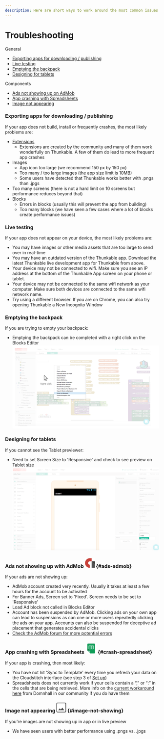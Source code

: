 ```yaml
---
description: Here are short ways to work around the most common issues our users are facing
---
```


# Troubleshooting

General

* [Exporting apps for downloading / publishing](troubleshooting.md#exporting-apps-for-downloading--publishing)
* [Live testing](troubleshooting.md#live-testing)
* [Emptying the backpack](troubleshooting.md#emptying-the-backpack)
* [Designing for tablets](troubleshooting.md#designing-for-tablets)

Components

* [Ads not showing up on AdMob](troubleshooting.md#ads-admob)
* [App crashing with Spreadsheets](troubleshooting.md#crash-spreadsheet)
* [Image not appearing ](troubleshooting.md#image-not-showing)

### Exporting apps for downloading / publishing

If your app does not build, install or frequently crashes, the most likely problems are:

* [Extensions](https://github.com/thunkable/thunkable-docs/tree/4a752596e288fca776105e94dc5e863bb9a3e25a/Android/extensions.md)
  * Extensions are created by the community and many of them work wonderfully on Thunkable.  A few of them do lead to more frequent app crashes
* Images
  * App icon too large \(we recommend 150 px by 150 px\)
  * Too many / too large images \(the app size limit is 10MB\)
  * Some users have detected that Thunkable works better with .pngs than .jpgs
* Too many screens \(there is not a hard limit on 10 screens but performance reduces beyond that\)
* Blocks
  * Errors in blocks \(usually this will prevent the app from building\)
  * Too many blocks \(we have seen a few cases where a lot of blocks create performance issues\)

### Live testing

If your app does not appear on your device, the most likely problems are:

* You may have images or other media assets that are too large to send over in real-time
* You may have an outdated version of the Thunkable app. Download the latest Thunkable live development app for Thunkable from above.
* Your device may not be connected to wifi. Make sure you see an IP address at the bottom of the Thunkable App screen on your phone or tablet.
* Your device may not be connected to the same wifi network as your computer. Make sure both devices are connected to the same wifi network name.
* Try using a different browser. If you are on Chrome, you can also try opening Thunkable a New Incognito Window

### Emptying the backpack

If you are trying to empty your backpack:

* Emptying the backpack can be completed with a right click on the Blocks Editor![](../.gitbook/assets/empty-backpack.png)

### Designing for tablets

If you cannot see the Tablet previewer:

* Need to set Screen Size to 'Responsive' and check to see preview on Tablet size![](../.gitbook/assets/tablet-screen-fig-1.png)

### Ads not showing up with AdMob ![](../.gitbook/assets/admob-icon.png) {#ads-admob}

If your ads are not showing up:

* AdMob account created very recently. Usually it takes at least a few hours for the account to be activated
* For Banner Ads, Screen set to 'Fixed'. Screen needs to be set to 'Responsive'
* Load Ad block not called in Blocks Editor
* Account has been suspended by AdMob. Clicking ads on your own app can lead to suspensions as can one or more users repeatedly clicking the ads on your app. Accounts can also be suspended for deceptive ad placement that generates accidental clicks
* [Check the AdMob forum for more potential errors](https://community.thunkable.com/c/professional/admob)

### App crashing with Spreadsheets ![](../.gitbook/assets/spreadsheets-icon.png) {#crash-spreadsheet}

If your app is crashing, then most likely:

* You have not hit 'Sync to Template' every time you refresh your data on the Cloudstitch interface \(see step 3 of [Set up](troubleshooting.md#set-up)\)
* Spreadsheets does not currently work if your cells contain a “,” or “:” in the cells that are being retrieved. More info on the [current workaround here](https://www.gitbook.com/book/thunkable/thunkable-docs/edit#) from Domnhall in our community if you do have them

### Image not appearing  ![](../.gitbook/assets/image-icon.png) {#image-not-showing}

If you're images are not showing up in app or in live preview

* We have seen users with better performance using .pngs vs. .jpgs

